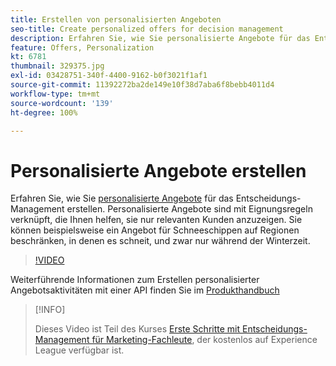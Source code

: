 ```yaml
---
title: Erstellen von personalisierten Angeboten
seo-title: Create personalized offers for decision management
description: Erfahren Sie, wie Sie personalisierte Angebote für das Entscheidungs-Management erstellen. Personalisierte Angebote sind mit Eignungsregeln verknüpft, die Ihnen helfen, sie nur relevanten Kunden anzuzeigen.
feature: Offers, Personalization
kt: 6781
thumbnail: 329375.jpg
exl-id: 03428751-340f-4400-9162-b0f3021f1af1
source-git-commit: 11392272ba2de149e10f38d7aba6f8bebb4011d4
workflow-type: tm+mt
source-wordcount: '139'
ht-degree: 100%

---
```


# Personalisierte Angebote erstellen

Erfahren Sie, wie Sie [personalisierte Angebote](https://experienceleague.adobe.com/docs/journey-optimizer/using/offer-decisioniong/managing-offers-in-the-offer-library/creating-personalized-offers.html?lang=de) für das Entscheidungs-Management erstellen. Personalisierte Angebote sind mit Eignungsregeln verknüpft, die Ihnen helfen, sie nur relevanten Kunden anzuzeigen. Sie können beispielsweise ein Angebot für Schneeschippen auf Regionen beschränken, in denen es schneit, und zwar nur während der Winterzeit.

>[!VIDEO](https://video.tv.adobe.com/v/329375?quality=12&learn=on)

Weiterführende Informationen zum Erstellen personalisierter Angebotsaktivitäten mit einer API finden Sie im [Produkthandbuch](https://experienceleague.adobe.com/docs/journey-optimizer/using/offer-decisioniong/api-reference/offers-api/personalized-offers/create.html?lang=de)

>[!INFO]
>
> Dieses Video ist Teil des Kurses [Erste Schritte mit Entscheidungs-Management für Marketing-Fachleute](https://experienceleague.adobe.com/?recommended=ExperiencePlatform-U-1-2020.1.offerdecisioning), der kostenlos auf Experience League verfügbar ist.
